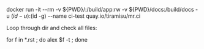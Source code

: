 


docker run -it --rm -v ${PWD}/:/build/app:rw -v ${PWD}/docs:/build/docs -u $(id -u):$(id -g) --name ci-test quay.io/tiramisu/mr.ci

Loop through dir and check all files:

for f in *.rst ; do alex $f -t ; done

